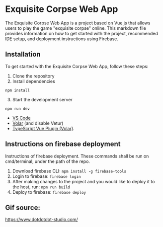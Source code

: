 # Exquisite Corpse Web App

The Exquisite Corpse Web App is a project based on Vue.js that allows users to play the game "exquisite corpse" online. This markdown file provides information on how to get started with the project, recommended IDE setup, and deployment instructions using Firebase.

## Installation

To get started with the Exquisite Corpse Web App, follow these steps:
1. Clone the repository
2. Install dependencies
```
npm install
```
3. Start the development server
```
npm run dev
```




- [VS Code](https://code.visualstudio.com/) 
- [Volar](https://marketplace.visualstudio.com/items?itemName=Vue.volar) (and disable Vetur) 
- [TypeScript Vue Plugin (Volar)](https://marketplace.visualstudio.com/items?itemName=Vue.vscode-typescript-vue-plugin).

## Instructions on firebase deployment

Instructions of firebase deployment. These commands shall be run on cmd/terminal, under the path of the repo.

1. Download firebase CLI:  ```npm install -g firebase-tools```
2. Login to firebase:   ```firebase login```
3. After making changes to the project and you would like to deploy it to the host, run:
```npm run build```
4. Deploy to firebase:  ```firebase deploy```


## Gif source:
https://www.dotdotdot-studio.com/ 
